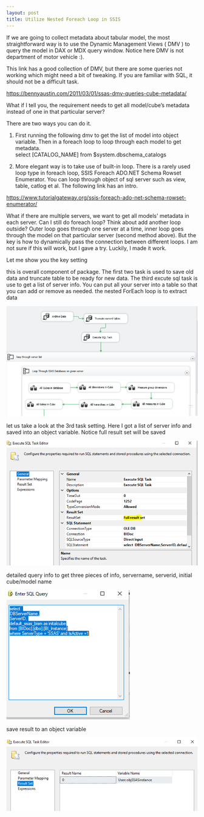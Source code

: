 ```yaml
---
layout: post
title: Utilize Nested Foreach Loop in SSIS
---
```


If we are going to collect metadata about tabular model, the most straightforward way is to use the Dynamic Management Views ( DMV ) to query the model in DAX or MDX query window.  Notice here DMV is not department of motor vehicle :).  

This link has a good collection of DMV, but there are some queries not working which might need a bit of tweaking.  If you are familiar with SQL, it should not be a difficult task.  

<https://bennyaustin.com/2011/03/01/ssas-dmv-queries-cube-metadata/>

What if I tell you, the requirement needs to get all model/cube’s metadata instead of one in that particular server?  

There are two ways you can do it.   
1.	First running the following dmv to get the list of model into object variable. Then in a foreach loop to loop through each model to get metadata.   
select [CATALOG_NAME] from $system.dbschema_catalogs   

2.	More elegant way is to take use of built-in loop. There is a rarely used loop type in foreach loop,  SSIS Foreach ADO.NET Schema Rowset Enumerator.  You can loop through object of sql server such as view, table, catlog et al. The following link has an intro.  

<https://www.tutorialgateway.org/ssis-foreach-ado-net-schema-rowset-enumerator/>

What if there are multiple servers, we want to get all models' metadata in each server.  Can I still do foreach loop?  Think about add another loop outside?
Outer loop goes through one server at a time, inner loop goes through the model on that particular server (second method above).  But the key is how to dynamically pass the connection between different loops.  I am not sure if this will work, but I gave a try. Luckily, I made it work.

 Let me show you the key setting  
 
 this is overall component of package. The first two task is used to save old data and truncate table to be ready for new data. The third excute sql task is use to get a list of server info. You can put all your server into a table so that you can add or remove as needed. the nested ForEach loop is to extract data   
  
<img src="/images/blog33/overall.PNG">

let us take a look at the 3rd task setting. Here I got a list of server info and saved into an object variable. Notice full result set will be saved  

<img src="/images/blog33/get_list_server1.PNG">  

detailed query info to get three pieces of info,  servername, serverid, initial cube/model name  

<img src="/images/blog33/get_list_server.PNG">  

save result to an object variable  

<img src="/images/blog33/get_list_server2.PNG">  


